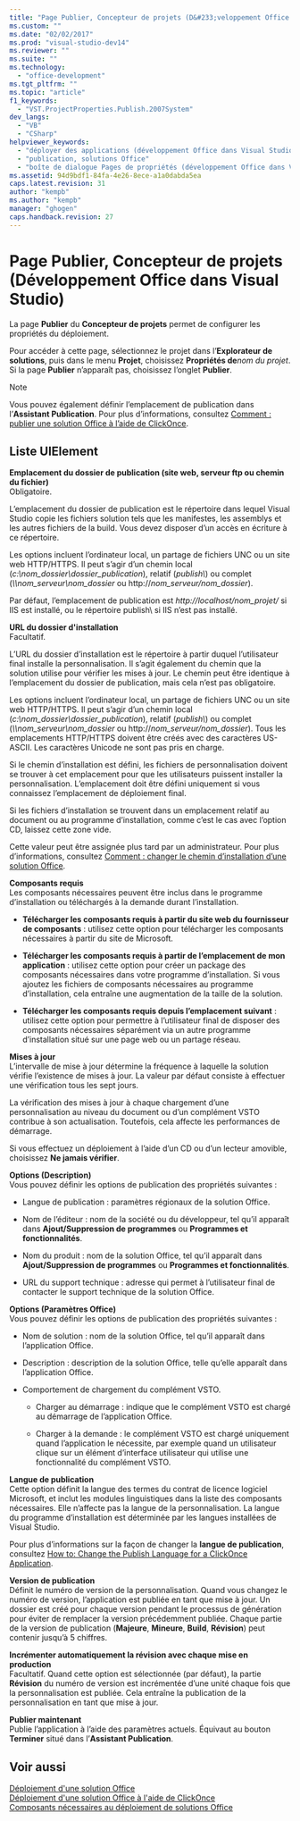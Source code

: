 ```yaml
---
title: "Page Publier, Concepteur de projets (D&#233;veloppement Office dans Visual Studio) | Microsoft Docs"
ms.custom: ""
ms.date: "02/02/2017"
ms.prod: "visual-studio-dev14"
ms.reviewer: ""
ms.suite: ""
ms.technology: 
  - "office-development"
ms.tgt_pltfrm: ""
ms.topic: "article"
f1_keywords: 
  - "VST.ProjectProperties.Publish.2007System"
dev_langs: 
  - "VB"
  - "CSharp"
helpviewer_keywords: 
  - "déployer des applications (développement Office dans Visual Studio)"
  - "publication, solutions Office"
  - "boîte de dialogue Pages de propriétés (développement Office dans Visual Studio)"
ms.assetid: 94d9bdf1-84fa-4e26-8ece-a1a0dabda5ea
caps.latest.revision: 31
author: "kempb"
ms.author: "kempb"
manager: "ghogen"
caps.handback.revision: 27
---
```

# Page Publier, Concepteur de projets (D&#233;veloppement Office dans Visual Studio)
  La page **Publier** du **Concepteur de projets** permet de configurer les propriétés du déploiement.  
  
 Pour accéder à cette page, sélectionnez le projet dans l’**Explorateur de solutions**, puis dans le menu **Projet**, choisissez **Propriétés de***nom du projet*. Si la page **Publier** n’apparaît pas, choisissez l’onglet **Publier**.  
  
> [!NOTE]  
>  Vous pouvez également définir l’emplacement de publication dans l’**Assistant Publication**. Pour plus d’informations, consultez [Comment : publier une solution Office à l’aide de ClickOnce](http://msdn.microsoft.com/fr-fr/2b6c247e-bc04-4ce4-bb64-c4e79bb3d5b8).  
  
## Liste UIElement  
 **Emplacement du dossier de publication \(site web, serveur ftp ou chemin du fichier\)**  
 Obligatoire.  
  
 L’emplacement du dossier de publication est le répertoire dans lequel Visual Studio copie les fichiers solution tels que les manifestes, les assemblys et les autres fichiers de la build. Vous devez disposer d’un accès en écriture à ce répertoire.  
  
 Les options incluent l’ordinateur local, un partage de fichiers UNC ou un site web HTTP\/HTTPS. Il peut s’agir d’un chemin local \(*c:\\nom\_dossier\\dossier\_publication*\), relatif \(*publish\\*\) ou complet \(*\\\\nom\_serveur\\nom\_dossier* ou http:\/\/*nom\_serveur\/nom\_dossier*\).  
  
 Par défaut, l’emplacement de publication est *http:\/\/localhost\/nom\_projet\/* si IIS est installé, ou le répertoire publish\\ si IIS n’est pas installé.  
  
 **URL du dossier d'installation**  
 Facultatif.  
  
 L’URL du dossier d’installation est le répertoire à partir duquel l’utilisateur final installe la personnalisation. Il s’agit également du chemin que la solution utilise pour vérifier les mises à jour. Le chemin peut être identique à l’emplacement du dossier de publication, mais cela n’est pas obligatoire.  
  
 Les options incluent l’ordinateur local, un partage de fichiers UNC ou un site web HTTP\/HTTPS. Il peut s’agir d’un chemin local \(*c:\\nom\_dossier\\dossier\_publication*\), relatif \(*publish\\*\) ou complet \(*\\\\nom\_serveur\\nom\_dossier* ou http:\/\/*nom\_serveur\/nom\_dossier*\). Tous les emplacements HTTP\/HTTPS doivent être créés avec des caractères US\-ASCII. Les caractères Unicode ne sont pas pris en charge.  
  
 Si le chemin d’installation est défini, les fichiers de personnalisation doivent se trouver à cet emplacement pour que les utilisateurs puissent installer la personnalisation. L’emplacement doit être défini uniquement si vous connaissez l’emplacement de déploiement final.  
  
 Si les fichiers d’installation se trouvent dans un emplacement relatif au document ou au programme d’installation, comme c’est le cas avec l’option CD, laissez cette zone vide.  
  
 Cette valeur peut être assignée plus tard par un administrateur. Pour plus d’informations, consultez [Comment : changer le chemin d’installation d’une solution Office](http://msdn.microsoft.com/fr-fr/d0eaa07b-2d72-4902-899f-2f9fb165b8fd).  
  
 **Composants requis**  
 Les composants nécessaires peuvent être inclus dans le programme d’installation ou téléchargés à la demande durant l’installation.  
  
-   **Télécharger les composants requis à partir du site web du fournisseur de composants** : utilisez cette option pour télécharger les composants nécessaires à partir du site de Microsoft.  
  
-   **Télécharger les composants requis à partir de l’emplacement de mon application** : utilisez cette option pour créer un package des composants nécessaires dans votre programme d’installation. Si vous ajoutez les fichiers de composants nécessaires au programme d’installation, cela entraîne une augmentation de la taille de la solution.  
  
-   **Télécharger les composants requis depuis l’emplacement suivant** : utilisez cette option pour permettre à l’utilisateur final de disposer des composants nécessaires séparément via un autre programme d’installation situé sur une page web ou un partage réseau.  
  
 **Mises à jour**  
 L’intervalle de mise à jour détermine la fréquence à laquelle la solution vérifie l’existence de mises à jour. La valeur par défaut consiste à effectuer une vérification tous les sept jours.  
  
 La vérification des mises à jour à chaque chargement d’une personnalisation au niveau du document ou d’un complément VSTO contribue à son actualisation. Toutefois, cela affecte les performances de démarrage.  
  
 Si vous effectuez un déploiement à l’aide d’un CD ou d’un lecteur amovible, choisissez **Ne jamais vérifier**.  
  
 **Options \(Description\)**  
 Vous pouvez définir les options de publication des propriétés suivantes :  
  
-   Langue de publication : paramètres régionaux de la solution Office.  
  
-   Nom de l’éditeur : nom de la société ou du développeur, tel qu’il apparaît dans **Ajout\/Suppression de programmes** ou **Programmes et fonctionnalités**.  
  
-   Nom du produit : nom de la solution Office, tel qu’il apparaît dans **Ajout\/Suppression de programmes** ou **Programmes et fonctionnalités**.  
  
-   URL du support technique : adresse qui permet à l’utilisateur final de contacter le support technique de la solution Office.  
  
 **Options \(Paramètres Office\)**  
 Vous pouvez définir les options de publication des propriétés suivantes :  
  
-   Nom de solution : nom de la solution Office, tel qu’il apparaît dans l’application Office.  
  
-   Description : description de la solution Office, telle qu’elle apparaît dans l’application Office.  
  
-   Comportement de chargement du complément VSTO.  
  
    -   Charger au démarrage : indique que le complément VSTO est chargé au démarrage de l’application Office.  
  
    -   Charger à la demande : le complément VSTO est chargé uniquement quand l’application le nécessite, par exemple quand un utilisateur clique sur un élément d’interface utilisateur qui utilise une fonctionnalité du complément VSTO.  
  
 **Langue de publication**  
 Cette option définit la langue des termes du contrat de licence logiciel Microsoft, et inclut les modules linguistiques dans la liste des composants nécessaires. Elle n’affecte pas la langue de la personnalisation. La langue du programme d’installation est déterminée par les langues installées de Visual Studio.  
  
 Pour plus d’informations sur la façon de changer la **langue de publication**, consultez [How to: Change the Publish Language for a ClickOnce Application](~/deployment/how-to-change-the-publish-language-for-a-clickonce-application.md).  
  
 **Version de publication**  
 Définit le numéro de version de la personnalisation. Quand vous changez le numéro de version, l’application est publiée en tant que mise à jour. Un dossier est créé pour chaque version pendant le processus de génération pour éviter de remplacer la version précédemment publiée. Chaque partie de la version de publication \(**Majeure**, **Mineure**, **Build**, **Révision**\) peut contenir jusqu’à 5 chiffres.  
  
 **Incrémenter automatiquement la révision avec chaque mise en production**  
 Facultatif. Quand cette option est sélectionnée \(par défaut\), la partie **Révision** du numéro de version est incrémentée d’une unité chaque fois que la personnalisation est publiée. Cela entraîne la publication de la personnalisation en tant que mise à jour.  
  
 **Publier maintenant**  
 Publie l’application à l’aide des paramètres actuels. Équivaut au bouton **Terminer** situé dans l’**Assistant Publication**.  
  
## Voir aussi  
 [Déploiement d'une solution Office](../vsto/deploying-an-office-solution.md)   
 [Déploiement d'une solution Office à l'aide de ClickOnce](../vsto/deploying-an-office-solution-by-using-clickonce.md)   
 [Composants nécessaires au déploiement de solutions Office](http://msdn.microsoft.com/fr-fr/9f672809-43a3-40a1-9057-397ce3b5126e)  
  
  